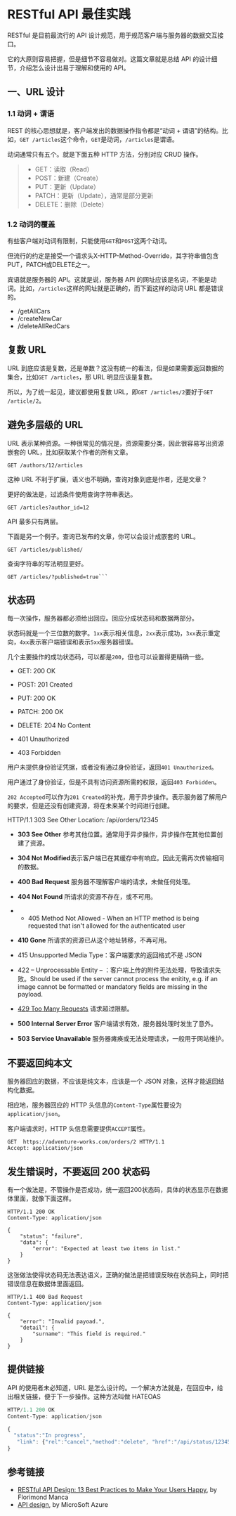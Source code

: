 # RESTful API 最佳实践

RESTful 是目前最流行的 API 设计规范，用于规范客户端与服务器的数据交互接口。

它的大原则容易把握，但是细节不容易做对。这篇文章就是总结 API 的设计细节，介绍怎么设计出易于理解和使用的 API。

## 一、URL 设计

### 1.1 动词 + 谓语

REST 的核心思想就是，客户端发出的数据操作指令都是“动词 + 谓语”的结构。比如，`GET /articles`这个命令，`GET`是动词，`/articles`是谓语。

动词通常只有五个。就是下面五种 HTTP 方法，分别对应 CRUD 操作。

> - GET：读取（Read）
> - POST：新建（Create）
> - PUT：更新（Update）
> - PATCH：更新（Update），通常是部分更新
> - DELETE：删除（Delete）

### 1.2 动词的覆盖

有些客户端对动词有限制，只能使用`GET`和`POST`这两个动词。

但流行的约定是接受一个请求头X-HTTP-Method-Override，其字符串值包含PUT，PATCH或DELETE之一。

宾语就是服务器的 API。这就是说，服务器 API 的网址应该是名词，不能是动词。比如，`/articles`这样的网址就是正确的，而下面这样的动词 URL 都是错误的。

- /getAllCars
- /createNewCar
- /deleteAllRedCars

## 复数 URL

URL 到底应该是复数，还是单数？这没有统一的看法，但是如果需要返回数据的集合，比如`GET /articles`，那 URL 明显应该是复数。

所以，为了统一起见，建议都使用复数 URL，即`GET /articles/2`要好于`GET /article/2`。

## 避免多层级的 URL

URL 表示某种资源。一种很常见的情况是，资源需要分类，因此很容易写出资源嵌套的 URL，比如获取某个作者的所有文章。

```http
GET /authors/12/articles
```

这种 URL 不利于扩展，语义也不明确，查询对象到底是作者，还是文章？

更好的做法是，过滤条件使用查询字符串表达。

```http
GET /articles?author_id=12
```

API 最多只有两层。

下面是另一个例子。查询已发布的文章，你可以会设计成嵌套的 URL。

```http
GET /articles/published/
```

查询字符串的写法明显更好。

```http
GET /articles/?published=true```
```

## 状态码

每一次操作，服务器都必须给出回应。回应分成状态码和数据两部分。

状态码就是一个三位数的数字。`1xx`表示相关信息，`2xx`表示成功，`3xx`表示重定向，`4xx`表示客户端错误和表示`5xx`服务器错误。

几个主要操作的成功状态码，可以都是`200`，但也可以设置得更精确一些。

- GET: 200 OK
- POST: 201 Created
- PUT: 200 OK
- PATCH: 200 OK
- DELETE: 204 No Content

- 401 Unauthorized
- 403 Forbidden

用户未提供身份验证凭据，或者没有通过身份验证，返回`401 Unauthorized`。

用户通过了身份验证，但是不具有访问资源所需的权限，返回`403 Forbidden`。

`202 Accepted`可以作为`201 Created`的补充，用于异步操作。表示服务器了解用户的要求，但是还没有创建资源，将在未来某个时间进行创建。

HTTP/1.1 303 See Other
Location: /api/orders/12345

- **303 See Other** 参考其他位置。通常用于异步操作，异步操作在其他位置创建了资源。
-   **304 Not Modified**表示客户端已在其缓存中有响应。因此无需再次传输相同的数据。

-   **400 Bad Request** 服务器不理解客户端的请求，未做任何处理。
-   **404 Not Found** 所请求的资源不存在，或不可用。
- -   405 Method Not Allowed  - When an HTTP method is being requested that isn't allowed for the authenticated user
-   **410 Gone** 所请求的资源已从这个地址转移，不再可用。
- 415 Unsupported Media Type：客户端要求的返回格式不是 JSON
- 422 – Unprocessable Entity – ：客户端上传的附件无法处理，导致请求失败。Should be used if the server cannot process the enitity, e.g. if an image cannot be formatted or mandatory fields are missing in the payload.
- [429 Too Many Requests](http://tools.ietf.org/html/rfc6585#section-4) 请求超过限额。
-   **500 Internal Server Error**  客户端请求有效，服务器处理时发生了意外。
-   **503 Service Unavailable** 服务器瘫痪或无法处理请求，一般用于网站维护。


## 不要返回纯本文

服务器回应的数据，不应该是纯文本，应该是一个 JSON 对象，这样才能返回结构化数据。

相应地，服务器回应的 HTTP 头信息的`Content-Type`属性要设为`application/json`。

客户端请求时，HTTP 头信息需要提供`ACCEPT`属性。

```http
GET  https://adventure-works.com/orders/2 HTTP/1.1 
Accept: application/json
```

## 发生错误时，不要返回 200 状态码

有一个做法是，不管操作是否成功，统一返回200状态码，具体的状态显示在数据体里面，就像下面这样。

```http
HTTP/1.1 200 OK
Content-Type: application/json

{
    "status": "failure",
    "data": {
        "error": "Expected at least two items in list."
    }
}
```

这张做法使得状态码无法表达语义，正确的做法是把错误反映在状态码上，同时把错误信息在数据体里面返回。

```http
HTTP/1.1 400 Bad Request
Content-Type: application/json

{
    "error": "Invalid payoad.",
    "detail": {
        "surname": "This field is required."
    }
}
```

## 提供链接

API 的使用者未必知道，URL 是怎么设计的。一个解决方法就是，在回应中，给出相关链接，便于下一步操作。这种方法叫做 HATEOAS

```javascript
HTTP/1.1 200 OK
Content-Type: application/json

{
  "status":"In progress",
   "link": {"rel":"cancel","method":"delete", "href":"/api/status/12345" } 
}
```

## 参考链接

- [RESTful API Design: 13 Best Practices to Make Your Users Happy](https://blog.florimondmanca.com/restful-api-design-13-best-practices-to-make-your-users-happy), by Florimond Manca
- [API design](https://docs.microsoft.com/en-us/azure/architecture/best-practices/api-design), by MicroSoft Azure



